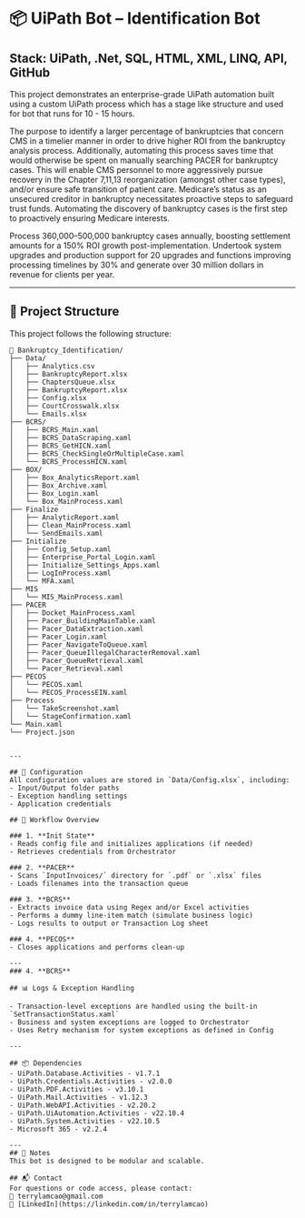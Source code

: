 # 📦 UiPath Bot – Identification Bot
## Stack: UiPath, .Net, SQL, HTML, XML, LINQ, API, GitHub

This project demonstrates an enterprise-grade UiPath automation built using a custom UiPath process which has a stage like structure and used for bot that runs for 10 - 15 hours. 

The purpose to identify a larger percentage of bankruptcies that concern CMS in a timelier manner in order to drive higher ROI from the bankruptcy analysis process. Additionally, automating this process saves time that would otherwise be spent on manually searching PACER for bankruptcy cases. This will enable CMS personnel to more aggressively pursue recovery in the Chapter 7,11,13 reorganization (amongst other case types), and/or ensure safe transition of patient care. Medicare’s status as an unsecured creditor in bankruptcy necessitates proactive steps to safeguard trust funds. Automating the discovery of bankruptcy cases is the first step to proactively ensuring Medicare interests.

Process 360,000–500,000 bankruptcy cases annually, boosting settlement amounts for a 150% ROI growth post-implementation. Undertook system upgrades and production support for 20 upgrades and functions improving processing timelines by 30% and generate over 30 million dollars in revenue for clients per year.

---

## 📁 Project Structure

This project follows the following structure:

```
📂 Bankruptcy_Identification/
├── Data/
│   ├── Analytics.csv
│   ├── BankruptcyReport.xlsx
│   ├── ChaptersQueue.xlsx
│   ├── BankruptcyReport.xlsx
│   ├── Config.xlsx
│   ├── CourtCrosswalk.xlsx
│   └── Emails.xlsx
├── BCRS/
│   ├── BCRS_Main.xaml
│   ├── BCRS_DataScraping.xaml
│   ├── BCRS_GetHICN.xaml
│   ├── BCRS_CheckSingleOrMultipleCase.xaml
│   └── BCRS_ProcessHICN.xaml
├── BOX/
│   ├── Box_AnalyticsReport.xaml
│   ├── Box_Archive.xaml
│   ├── Box_Login.xaml
│   └── Box_MainProcess.xaml
├── Finalize
│   ├── AnalyticReport.xaml
│   ├── Clean_MainProcess.xaml
│   └── SendEmails.xaml
├── Initialize
│   ├── Config_Setup.xaml
│   ├── Enterprise_Portal_Login.xaml
│   ├── Initialize_Settings_Apps.xaml
│   ├── LogInProcess.xaml
│   └── MFA.xaml
├── MIS
│   └── MIS_MainProcess.xaml
├── PACER
│   ├── Docket_MainProcess.xaml
│   ├── Pacer_BuildingMainTable.xaml
│   ├── Pacer_DataExtraction.xaml
│   ├── Pacer_Login.xaml
│   ├── Pacer_NavigateToQueue.xaml
│   ├── Pacer_QueueIllegalCharacterRemoval.xaml
│   ├── Pacer_QueueRetrieval.xaml
│   └── Pacer_Retrieval.xaml
├── PECOS
│   └── PECOS.xaml
│   └── PECOS_ProcessEIN.xaml
├── Process
│   └── TakeScreenshot.xaml
│   └── StageConfirmation.xaml
└── Main.xaml
└── Project.json


---

## 🔧 Configuration
All configuration values are stored in `Data/Config.xlsx`, including:
- Input/Output folder paths
- Exception handling settings
- Application credentials 

## 🔄 Workflow Overview

### 1. **Init State**
- Reads config file and initializes applications (if needed)
- Retrieves credentials from Orchestrator

### 2. **PACER**
- Scans `InputInvoices/` directory for `.pdf` or `.xlsx` files
- Loads filenames into the transaction queue

### 3. **BCRS**
- Extracts invoice data using Regex and/or Excel activities
- Performs a dummy line-item match (simulate business logic)
- Logs results to output or Transaction Log sheet

### 4. **PECOS**
- Closes applications and performs clean-up

---
### 4. **BCRS**

## 📊 Logs & Exception Handling

- Transaction-level exceptions are handled using the built-in `SetTransactionStatus.xaml`
- Business and system exceptions are logged to Orchestrator
- Uses Retry mechanism for system exceptions as defined in Config

---

## 📦 Dependencies
- UiPath.Database.Activities - v1.7.1
- UiPath.Credentials.Activities - v2.0.0 
- UiPath.PDF.Activities - v3.10.1
- UiPath.Mail.Activities - v1.12.3
- UiPath.WebAPI.Activities - v2.20.2
- UiPath.UiAutomation.Activities - v22.10.4
- UiPath.System.Activities - v22.10.5
- Microsoft 365 - v2.2.4

---
## 📝 Notes
This bot is designed to be modular and scalable.

## 📬 Contact
For questions or code access, please contact:  
📧 terrylamcao@gmail.com  
🔗 [LinkedIn](https://linkedin.com/in/terrylamcao)

